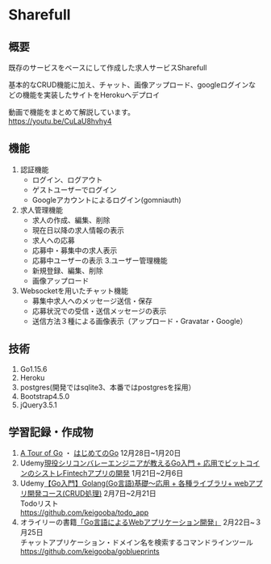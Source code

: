 # Sharefull
## 概要
既存のサービスをベースにして作成した求人サービスSharefull

基本的なCRUD機能に加え、チャット、画像アップロード、googleログインなどの機能を実装したサイトをHerokuへデプロイ

動画で機能をまとめて解説しています。  
https://youtu.be/CuLaU8hvhy4

## 機能
1. 認証機能
   - ログイン、ログアウト
   - ゲストユーザーでログイン
   - Googleアカウントによるログイン(gomniauth)
2. 求人管理機能
   - 求人の作成、編集、削除
   - 現在日以降の求人情報の表示
   - 求人への応募
   - 応募中・募集中の求人表示
   - 応募中ユーザーの表示
3.ユーザー管理機能
   - 新規登録、編集、削除
   - 画像アップロード
4. Websocketを用いたチャット機能
   - 募集中求人へのメッセージ送信・保存
   - 応募状況での受信・送信メッセージの表示
   - 送信方法３種による画像表示（アップロード・Gravatar・Google）

## 技術
1. Go1.15.6
2. Heroku
3. postgres(開発ではsqlite3、本番ではpostgresを採用）
4. Bootstrap4.5.0
5. jQuery3.5.1

## 学習記録・作成物
1. [A Tour of Go](https://go-tour-jp.appspot.com/welcome/1) ・ [はじめてのGo](https://gihyo.jp/dev/feature/01/go_4beginners) 12月28日~1月20日  
2. Udemy[現役シリコンバレーエンジニアが教えるGo入門 + 応用でビットコインのシストレFintechアプリの開発](https://www.udemy.com/share/101XCSAEEedFtXR3wH/) 1月21日~2月6日  
3. Udemy[【Go入門】Golang(Go言語)基礎〜応用 + 各種ライブラリ+ webアプリ開発コース(CRUD処理)](https://www.udemy.com/share/103TVaAEEedFtXR3wH/) 2月7日~2月21日  
   Todoリスト  
   https://github.com/keigooba/todo_app
4. オライリーの書籍[「Go言語によるWebアプリケーション開発」](https://www.oreilly.co.jp/books/9784873117522/)  2月22日~３月25日  
   チャットアプリケーション・ドメイン名を検索するコマンドラインツール  
   https://github.com/keigooba/goblueprints
